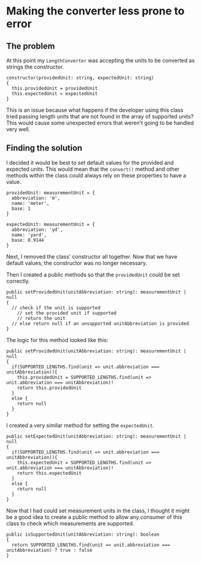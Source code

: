 # Making the converter less prone to error

## The problem 

At this point my `LengthConverter` was accepting the units to be converted as strings the constructor.

```
constructor(providedUnit: string, expectedUnit: string)
{
  this.providedUnit = providedUnit
  this.expectedUnit = expectedUnit
}
```

This is an issue because what happens if the developer using this class tried passing length units that are not found in the array of supported units? This would cause some unexpected errors that weren't going to be handled very well.

## Finding the solution

I decided it would be best to set default values for the provided and expected units. This would mean that the `convert()` method and other methods within the class could always rely on these properties to have a value.

```
providedUnit: measurementUnit = {
  abbreviation: 'm',
  name: 'meter',
  base: 1
}

expectedUnit: measurementUnit = {
  abbreviation: 'yd',
  name: 'yard',
  base: 0.9144
}
```

Next, I removed the class' constructor all together. Now that we have default values, the constructor was no longer necessary. 

Then I created a public methods so that the `providedUnit` could be set correctly. 

```
public setProvidedUnit(unitAbbreviation: string): measurementUnit | null
{
  // check if the unit is supported
    // set the provided unit if supported
    // return the unit
  // else return null if an unsupported unitAbbreviation is provided
}
```

The logic for this method looked like this:
```
public setProvidedUnit(unitAbbreviation: string): measurementUnit | null
{
  if(SUPPORTED_LENGTHS.find(unit => unit.abbreviation === unitAbbreviation)){
    this.providedUnit = SUPPORTED_LENGTHS.find(unit => unit.abbreviation === unitAbbreviation)!
    return this.providedUnit
  }
  else {
    return null
  }
}
```

I created a very similar method for setting the `expectedUnit`. 
```
public setExpectedUnit(unitAbbreviation: string): measurementUnit | null
{
  if(SUPPORTED_LENGTHS.find(unit => unit.abbreviation === unitAbbreviation)){
    this.expectedUnit = SUPPORTED_LENGTHS.find(unit => unit.abbreviation === unitAbbreviation)!
    return this.expectedUnit
  }
  else {
    return null
  }
}
```

Now that I had could set measurement units in the class, I thought it might be a good idea to create a public method to allow any consumer of this class to check which measurements are supported.

```
public isSupportedUnit(unitAbbreviation: string): boolean
{
  return SUPPORTED_LENGTHS.find(unit => unit.abbreviation === unitAbbreviation) ? true : false
}
```